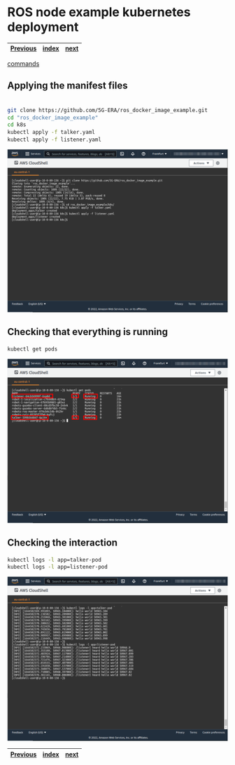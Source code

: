 # ROS node example kubernetes deployment
| [Previous](../10-deploy-robot-simulation/README.md) | [index](../README.md) | [next](../12-cleaning-up/README.md) |
| :--- | :--: | ---: |

[commands](11-deploy-image-cmd.txt)

## Applying the manifest files

```bash

git clone https://github.com/5G-ERA/ros_docker_image_example.git
cd "ros_docker_image_example"
cd k8s
kubectl apply -f talker.yaml
kubectl apply -f listener.yaml
```

<img src="11-deploy-image-00.png"/>

## Checking that everything is running

```bash
kubectl get pods
```

<img src="11-deploy-image-01.png"/>

## Checking the interaction

```bash
kubectl logs -l app=talker-pod
kubectl logs -l app=listener-pod
```

<img src="11-deploy-image-02.png"/>

| [Previous](../10-deploy-robot-simulation/README.md) | [index](../README.md) | [next](../12-cleaning-up/README.md) |
| :--- | :--: | ---: |
